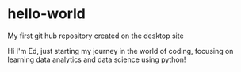 # hello-world
My first git hub repository created on the desktop site

Hi I'm Ed, just starting my journey in the world of coding, focusing on learning data analytics and data science using python!

